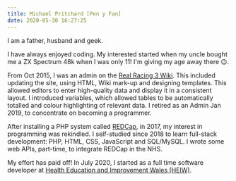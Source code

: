 ```yaml
---
title: Michael Pritchard [Pen y Fan]
date: 2020-05-30 16:27:25
---
```

I am a father, husband and geek. 

I have always enjoyed coding. My interested started when my uncle bought me a ZX Spectrum 48k when I was only 11! I'm giving my age away there 😉.

From Oct 2015, I was an admin on the [Real Racing 3 Wiki](https://rr3.fandom.com/). This included updating the site, using HTML, Wiki mark-up and designing templates. This allowed editors to enter high-quality data and display it in a consistent layout. I introduced variables, which allowed tables to be automatically totalled and colour highlighting of relevant data. I retired as an Admin Jan 2019, to concentrate on becoming a programmer.

After installing a PHP system called [REDCap](https://www.project-redcap.org/), in 2017, my interest in programming was rekindled. I self-studied since 2018 to learn full-stack development: PHP, HTML, CSS, JavaScript and SQL/MySQL. I wrote some web APIs, part-time, to integrate REDCap in the NHS.

My effort has paid off! In July 2020, I started as a full time software developer at [Health Education and Improvement Wales (HEIW)](https://heiw.nhs.wales/).
